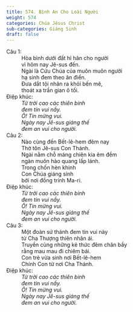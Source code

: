 ```yaml
---
title: 574. Bình An Cho Loài Người
weight: 574
categories: Chúa Jêsus Christ
sub-categories: Giáng Sinh
draft: false
---
```

<dl><dt>Câu 1:</dt><dd data-verse="1">Hòa bình dưới đất hỉ hân cho người <br/>vì hôm nay Jê-sus đến. <br/>Ngài là Cứu Chúa của muôn muôn người <br/>hạ sinh đem theo ân điển. <br/>Ðưa dắt tội nhân ra khỏi bến mê, <br/>thoát xa trần gian ô tối. </dd><dt>Điệp khúc:</dt><dd data-chorus="1"><em>Từ trời cao các thiên binh <br/>đem tin vui nầy. <br/>Ô! Tin mừng vui. <br/>Ngày nay Jê-sus giáng thế <br/>đem an vui cho người. </em></dd><dt>Câu 2:</dt><dd data-verse="2">Nào cùng đến Bết-lê-hem đêm nay <br/>Thờ tôn Jê-sus Con Thánh. <br/>Ngài nằm chỗ máng chiên kia êm đềm <br/>ngàn muôn hào quang lấp lánh. <br/>Trong chốn hèn khinh <br/>Con Chúa giáng sinh <br/>bởi nơi đồng trinh Ma-ri. </dd><dt>Điệp khúc:</dt><dd data-chorus="1"><em>Từ trời cao các thiên binh <br/>đem tin vui nầy. <br/>Ô! Tin mừng vui. <br/>Ngày nay Jê-sus giáng thế <br/>đem an vui cho người. </em></dd><dt>Câu 3:</dt><dd data-verse="3">Một đoàn sứ thánh đem tin vui này <br/>từ Cha Thượng thiên nhân ái. <br/>Truyền cùng những kẻ thức đêm chăn bầy <br/>rằng mau mau đi chiêm bái. <br/>Con trẻ vừa sinh nơi Bết-lê-hem <br/>Chính Con từ nơi Cha Thánh. </dd><dt>Điệp khúc:</dt><dd data-chorus="1"><em>Từ trời cao các thiên binh <br/>đem tin vui nầy. <br/>Ô! Tin mừng vui. <br/>Ngày nay Jê-sus giáng thế <br/>đem an vui cho người. </em></dd></dl>